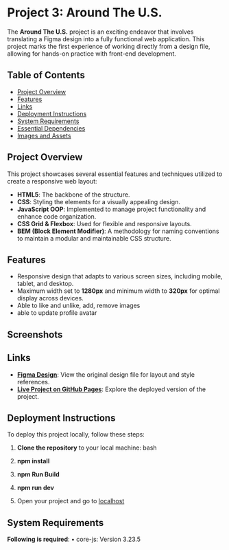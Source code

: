 # Project 3: Around The U.S.

The **Around The U.S.** project is an exciting endeavor that involves translating a Figma design into a fully functional web application. This project marks the first experience of working directly from a design file, allowing for hands-on practice with front-end development.

## Table of Contents

- [Project Overview](#project-overview)
- [Features](#features)
- [Links](#links)
- [Deployment Instructions](#deployment-instructions)
- [System Requirements](#system-requirements)
- [Essential Dependencies](#essential-dependencies)
- [Images and Assets](#images-and-assets)

## Project Overview

This project showcases several essential features and techniques utilized to create a responsive web layout:

- **HTML5**: The backbone of the structure.
- **CSS**: Styling the elements for a visually appealing design.
- **JavaScript OOP**: Implemented to manage project functionality and enhance code organization.
- **CSS Grid & Flexbox**: Used for flexible and responsive layouts.
- **BEM (Block Element Modifier)**: A methodology for naming conventions to maintain a modular and maintainable CSS structure.

## Features

- Responsive design that adapts to various screen sizes, including mobile, tablet, and desktop.
- Maximum width set to **1280px** and minimum width to **320px** for optimal display across devices.
- Able to like and unlike, add, remove images
- able to update profile avatar

## Screenshots



## Links

- **[Figma Design](https://www.figma.com/file/ii4xxsJ0ghevUOcssTlHZv/Sprint-3%3A-Around-the-US?node-id=0%3A1)**: View the original design file for layout and style references.
- **[Live Project on GitHub Pages](https://moorek11c.github.io/se_project_aroundtheus/)**: Explore the deployed version of the project.

## Deployment Instructions

To deploy this project locally, follow these steps:

1. **Clone the repository** to your local machine:
   bash

2. **npm install**

3. **npm Run Build**

4. **npm run dev**

5. Open your project and go to [localhost](http://localhost:8080)

## System Requirements

**Following is required**: 
	•	core-js: Version 3.23.5

